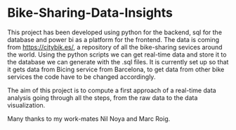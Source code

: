 # Bike-Sharing-Data-Insights
This project has been developed using python for the backend, sql for the database and power bi as a platform for the frontend. 
The data is coming from https://citybik.es/, a repository of all the bike-sharing sevices around the world.
Using the python scripts we can get real-time data and store it to the database we can generate with the .sql files.
It is currently set up so that it gets data from Bicing service from Barcelona, to get data from other bike services the code have to be changed accordingly.

The aim of this project is to compute a first approach of a real-time data analysis going through all the steps, from the raw data to the data visualization.

Many thanks to my work-mates Nil Noya and Marc Roig.
